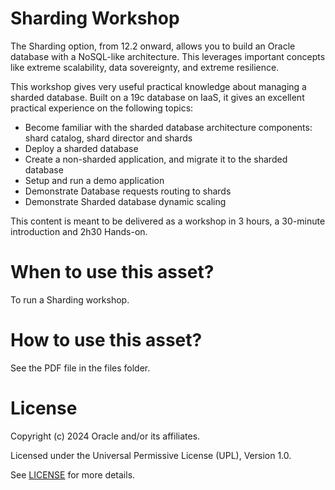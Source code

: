 # Sharding Workshop

The Sharding option, from 12.2 onward, allows you to build an Oracle database with a NoSQL-like architecture. This leverages important concepts like extreme scalability, data sovereignty, and extreme resilience.

This workshop gives very useful practical knowledge about managing a sharded database. Built on a 19c database on IaaS, it gives an excellent practical experience on the following topics:

- Become familiar with the sharded database architecture components: shard catalog, shard director and shards
- Deploy a sharded database
- Create a non-sharded application, and migrate it to the sharded database
- Setup and run a demo application
- Demonstrate Database requests routing to shards
- Demonstrate Sharded database dynamic scaling

This content is meant to be delivered as a workshop in 3 hours, a 30-minute introduction and 2h30 Hands-on.

# When to use this asset?

To run a Sharding workshop.

# How to use this asset?

See the PDF file in the files folder.

# License

Copyright (c) 2024 Oracle and/or its affiliates.

Licensed under the Universal Permissive License (UPL), Version 1.0.

See [LICENSE](https://github.com/oracle-devrel/technology-engineering/blob/main/LICENSE) for more details.
